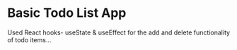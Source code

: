 # Basic Todo List App

Used React hooks- useState & useEffect for the add and delete functionality of todo items...
